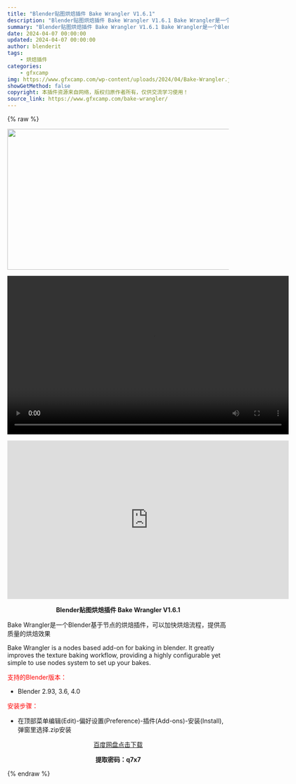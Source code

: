 ```yaml
---
title: "Blender贴图烘焙插件 Bake Wrangler V1.6.1"
description: "Blender贴图烘焙插件 Bake Wrangler V1.6.1 Bake Wrangler是一个Blender基于节点的烘焙插件，可以加快烘焙流程，提供高质量的烘焙效果 Bake Wrangle..."
summary: "Blender贴图烘焙插件 Bake Wrangler V1.6.1 Bake Wrangler是一个Blender基于节点的烘焙插件，可以加快烘焙流程，提供高质量的烘焙效果 Bake Wrangle..."
date: 2024-04-07 00:00:00
updated: 2024-04-07 00:00:00
author: blenderit
tags: 
    - 烘焙插件
categories:
    - gfxcamp
img: https://www.gfxcamp.com/wp-content/uploads/2024/04/Bake-Wrangler.jpg
showGetMethod: false
copyright: 本插件资源来自网络，版权归原作者所有，仅供交流学习使用！
source_link: https://www.gfxcamp.com/bake-wrangler/
---
```


{% raw %}
<div><p><img decoding="async" class="aligncenter size-full wp-image-120725" src="https://www.gfxcamp.com/wp-content/uploads/2024/04/Bake-Wrangler.jpg" data-src="https://www.gfxcamp.com/wp-content/uploads/2024/04/Bake-Wrangler.jpg" alt="" width="640" height="320" data-srcset="https://www.gfxcamp.com/wp-content/uploads/2024/04/Bake-Wrangler.jpg 640w, https://www.gfxcamp.com/wp-content/uploads/2024/04/Bake-Wrangler-150x75.jpg 150w" data-sizes="(max-width: 640px) 100vw, 640px"><br>
</p><center><div style="width: 640px;" class="wp-video"><!--[if lt IE 9]><script>document.createElement('video');</script><![endif]-->
<video class="wp-video-shortcode" id="video-120723-1" width="640" height="360" preload="true" controls="controls"><source type="video/mp4" src="http://cloud.video.taobao.com/play/u/null/p/1/e/6/t/1/456631449595.mp4?_=1"></source><a href="http://cloud.video.taobao.com/play/u/null/p/1/e/6/t/1/456631449595.mp4">http://cloud.video.taobao.com/play/u/null/p/1/e/6/t/1/456631449595.mp4</a></video></div></center><p style="text-align: center;"><strong><iframe loading="lazy" src="https://player.youku.com/embed/XNjM4MDY5MTczMg==" width="640" height="360" frameborder="0" allowfullscreen="allowfullscreen" data-mce-fragment="1"></iframe></strong></p><p style="text-align: center;"><strong>Blender贴图烘焙插件 Bake Wrangler V1.6.1</strong></p><p>Bake Wrangler是一个Blender基于节点的烘焙插件，可以加快烘焙流程，提供高质量的烘焙效果</p><p>Bake Wrangler is a nodes based add-on for baking in blender. It greatly improves the texture baking workflow, providing a highly configurable yet simple to use nodes system to set up your bakes.</p><p style="text-align: left;"><span style="color: #ff0000;">支持的Blender版本：</span></p><ul>
<li style="text-align: left;">Blender 2.93, 3.6, 4.0</li>
</ul><p style="text-align: left;"><span style="color: #ff0000;">安装步骤：</span></p><ul>
<li>在顶部菜单编辑(Edit)-偏好设置(Preference)-插件(Add-ons)-安装(Install),弹窗里选择.zip安装</li>
</ul><p style="text-align: center;"><a class="maxbutton-3 maxbutton maxbutton-baidu" target="_blank" rel="noopener" href="https://pan.baidu.com/s/14iY6ZX16JEjpPXMK3HgTgA?pwd=q7x7"><span class="mb-text">百度网盘点击下载</span></a></p><p style="text-align: center;"><strong>提取密码：q7x7</strong></p></div>
<div style="display: none">gfxcamp</div>
{% endraw %}